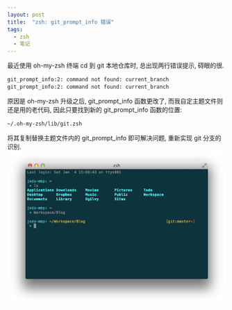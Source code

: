 ```yaml
---
layout: post
title:  "zsh: git_prompt_info 错误"
tags:
  - zsh
  - 笔记
---
```


最近使用 oh-my-zsh 终端 cd 到 git 本地仓库时, 总出现两行错误提示, 碍眼的很.

```bash
git_prompt_info:2: command not found: current_branch
git_prompt_info:2: command not found: current_branch
```

原因是 oh-my-zsh 升级之后, git_prompt_info 函数更改了, 而我自定主题文件则还是用的老代码, 因此只要找到新的 git_prompt_info 函数的位置:

```bash
~/.oh-my-zsh/lib/git.zsh
```

将其复制替换主题文件内的 git_prompt_info 即可解决问题, 重新实现 git 分支的识别.
![zsh-theme](/files/2014/01/04/zsh-theme.png)
